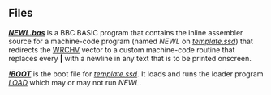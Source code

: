 ## Files

[***NEWL.bas***](https://github.com/ahope1/BeebScott/tree/main/code/supporting/NEWL.bas) is a BBC BASIC program that contains the inline assembler source for a machine-code program (named *NEWL* on *[template.ssd](https://github.com/ahope1/BeebScott/tree/main/code/)*) that redirects the [WRCHV](http://danceswithferrets.org/geekblog/?cat=18&paged=3) vector to a custom machine-code routine that replaces every **|** with a newline in any text that is to be printed onscreen.  

[***!BOOT***](https://github.com/ahope1/BeebScott/tree/main/code/supporting/!BOOT) is the boot file for *[template.ssd](https://github.com/ahope1/BeebScott/tree/main/code/)*. It loads and runs the loader program *[LOAD](https://github.com/ahope1/BeebScott/tree/main/code/load.bas)* which may or may not run *NEWL*.
